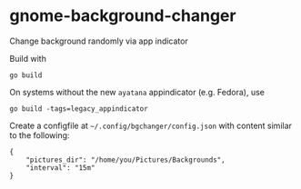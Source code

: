 # gnome-background-changer

Change background randomly via app indicator

Build with
```
go build
```

On systems without the new `ayatana` appindicator (e.g. Fedora), use
```
go build -tags=legacy_appindicator
```

Create a configfile at `~/.config/bgchanger/config.json` with content similar to
the following:
```
{
    "pictures_dir": "/home/you/Pictures/Backgrounds",
    "interval": "15m"
}
```
